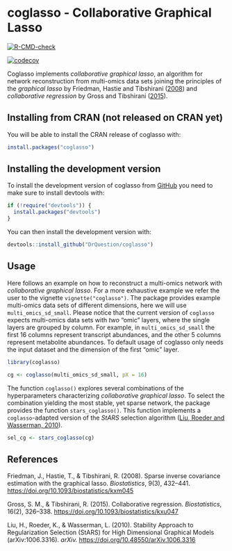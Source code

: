 
<!-- README.md is generated from README.Rmd. Please edit that file -->

# coglasso - Collaborative Graphical Lasso

<!-- badges: start -->

[![R-CMD-check](https://github.com/DrQuestion/coglasso/actions/workflows/R-CMD-check.yaml/badge.svg)](https://github.com/DrQuestion/coglasso/actions/workflows/R-CMD-check.yaml)

[![codecov](https://codecov.io/gh/DrQuestion/coglasso/graph/badge.svg?token=Q370RQ1CAD)](https://codecov.io/gh/DrQuestion/coglasso)
<!-- badges: end -->

Coglasso implements *collaborative graphical lasso*, an algorithm for
network reconstruction from multi-omics data sets joining the principles
of the *graphical lasso* by Friedman, Hastie and Tibshirani
([2008](#references)) and *collaborative regression* by Gross and
Tibshirani ([2015](#references)).

## Installing from CRAN (not released on CRAN yet)

You will be able to install the CRAN release of coglasso with:

``` r
install.packages("coglasso")
```

## Installing the development version

To install the development version of coglasso from
[GitHub](https://github.com/) you need to make sure to install devtools
with:

``` r
if (!require("devtools")) {
  install.packages("devtools")
}
```

You can then install the development version with:

``` r
devtools::install_github("DrQuestion/coglasso")
```

## Usage

Here follows an example on how to reconstruct a multi-omics network with
*collaborative graphical lasso*. For a more exhaustive example we refer
the user to the vignette `vignette("coglasso")`. The package provides
example multi-omics data sets of different dimensions, here we will use
`multi_omics_sd_small`. Please notice that the current version of
`coglasso` expects multi-omics data sets with *two* “omic” layers, where
the single layers are grouped by column. For example, in
`multi_omics_sd_small` the first 16 columns represent transcript
abundances, and the other 5 columns represent metabolite abundances. To
default usage of coglasso only needs the input dataset and the dimension
of the first “omic” layer.

``` r
library(coglasso)

cg <- coglasso(multi_omics_sd_small, pX = 16)
```

The function `coglasso()` explores several combinations of the
hyperparameters characterizing *collaborative graphical lasso*. To
select the combination yielding the most stable, yet sparse network, the
package provides the function `stars_coglasso()`. This function
implements a `coglasso`-adapted version of the *StARS* selection
algorithm ([Liu, Roeder and Wasserman, 2010](#references)).

``` r
sel_cg <- stars_coglasso(cg)
```

## References

Friedman, J., Hastie, T., & Tibshirani, R. (2008). Sparse inverse
covariance estimation with the graphical lasso. *Biostatistics*, 9(3),
432–441. <https://doi.org/10.1093/biostatistics/kxm045>

Gross, S. M., & Tibshirani, R. (2015). Collaborative regression.
*Biostatistics*, 16(2), 326–338.
<https://doi.org/10.1093/biostatistics/kxu047>

Liu, H., Roeder, K., & Wasserman, L. (2010). Stability Approach to
Regularization Selection (StARS) for High Dimensional Graphical Models
(arXiv:1006.3316). *arXiv.* <https://doi.org/10.48550/arXiv.1006.3316>
